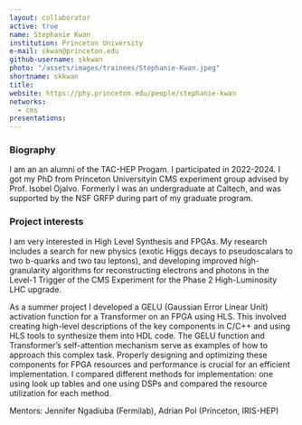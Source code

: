 ```yaml
---
layout: collaborator
active: true
name: Stephanie Kwan
institution: Princeton University
e-mail: skwan@princeton.edu
github-username: skkwan
photo: "/assets/images/trainees/Stephanie-Kwan.jpeg"
shortname: skkwan
title: 
website: https://phy.princeton.edu/people/stephanie-kwan
networks:
  - cms
presentations:
---
```


### Biography
I am an an alumni of the TAC-HEP Progam. I participated in 2022-2024. I got my PhD from Princeton Universityin CMS experiment group advised by Prof. Isobel Ojalvo. Formerly I was an undergraduate at Caltech, and was supported by the NSF GRFP during part of my graduate program.

### Project interests

I am very interested in High Level Synthesis and FPGAs. My research includes a search for new physics (exotic Higgs decays to pseudoscalars to two b-quarks and two tau leptons), and developing improved high-granularity algorithms for reconstructing electrons and photons in the Level-1 Trigger of the CMS Experiment for the Phase 2 High-Luminosity LHC upgrade. 

As a summer project I developed a GELU (Gaussian Error Linear Unit) activation function for a Transformer on an FPGA using HLS. This involved creating high-level descriptions of the key components in C/C++ and using HLS tools to synthesize them into HDL code. The GELU function and Transformer’s self-attention mechanism serve as examples of how to approach this complex task. Properly designing and optimizing these components for FPGA resources and performance is crucial for an efficient implementation. I compared different methods for implementation: one using look up tables and one using DSPs and compared the resource utilization for each method.

Mentors: Jennifer Ngadiuba (Fermilab), Adrian Pol (Princeton, IRIS-HEP)
